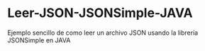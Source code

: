# Leer-JSON-JSONSimple-JAVA
Ejemplo sencillo de como leer un archivo JSON usando la librería JSONSimple en JAVA
